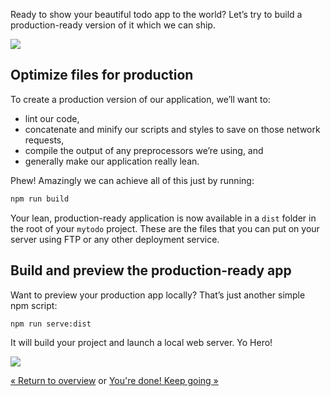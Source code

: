 Ready to show your beautiful todo app to the world? Let’s try to build a production-ready version of it which we can ship.

<div class="mast-holder">
  <img src="/assets/img/yeoman-009.png">
</div>

## Optimize files for production

To create a production version of our application, we’ll want to:

* lint our code,
* concatenate and minify our scripts and styles to save on those network requests,
* compile the output of any preprocessors we’re using, and
* generally make our application really lean.

Phew! Amazingly we can achieve all of this just by running:

```sh
npm run build
```

Your lean, production-ready application is now available in a `dist` folder in the root of your `mytodo` project. These are the files that you can put on your server using FTP or any other deployment service.

## Build and preview the production-ready app

Want to preview your production app locally? That’s just another simple npm script:

```sh
npm run serve:dist
```

It will build your project and launch a local web server. Yo Hero!

![](/assets/imgs/codelab/08_serve_dist.png)

<p class="codelab-paging">
  <a href="/codelab/#toc">&laquo; Return to overview</a>
  or
  <a href="keep-going">You're done! Keep going &raquo;</a>
</p>
